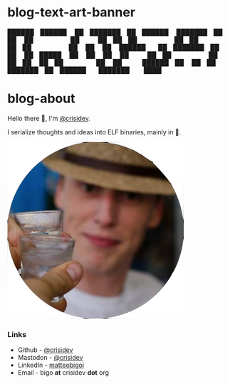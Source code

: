 # blog-text-art-banner

 ██████ ██████  ██ ███████ ██ ██████  ███████ ██    ██ 
██      ██   ██ ██ ██      ██ ██   ██ ██      ██    ██ 
██      ██████  ██ ███████ ██ ██   ██ █████   ██    ██ 
██      ██   ██ ██      ██ ██ ██   ██ ██       ██  ██  
 ██████ ██   ██ ██ ███████ ██ ██████  ███████   ████  

# blog-about

Hello there 👋, I'm [@crisidev](/crisidev). 

I serialize thoughts and ideas into ELF binaries, mainly in 🦀.

[![crisidev](https://raw.githubusercontent.com/crisidev/blog/main/posts/photo.png)](https://lmno.lol/crisidev)

### Links

- Github - [@crisidev](https://github,com/crisidev)
- Mastodon - [@crisidev](https://hachyderm.io/@crisidev)
- LinkedIn - [matteobigoi](https://www.linkedin.com/in/matteobigoi/)
- Email - bigo **at** crisidev **dot** org

